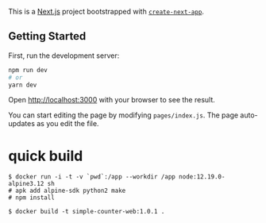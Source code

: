 This is a [Next.js](https://nextjs.org/) project bootstrapped with [`create-next-app`](https://github.com/vercel/next.js/tree/canary/packages/create-next-app).

## Getting Started

First, run the development server:

```bash
npm run dev
# or
yarn dev
```

Open [http://localhost:3000](http://localhost:3000) with your browser to see the result.

You can start editing the page by modifying `pages/index.js`. The page auto-updates as you edit the file.

# quick build

```
$ docker run -i -t -v `pwd`:/app --workdir /app node:12.19.0-alpine3.12 sh
# apk add alpine-sdk python2 make
# npm install

$ docker build -t simple-counter-web:1.0.1 .
```
